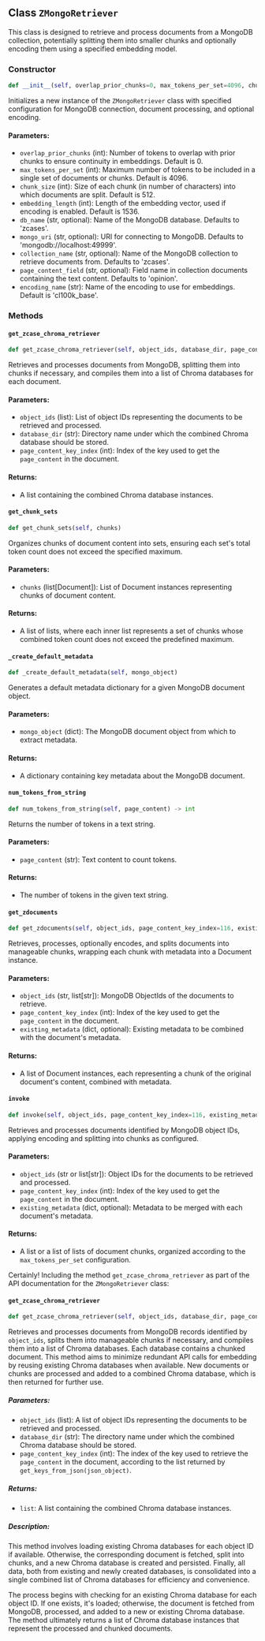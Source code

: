 ## Class `ZMongoRetriever`

This class is designed to retrieve and process documents from a MongoDB collection, potentially splitting them into smaller chunks and optionally encoding them using a specified embedding model.

### Constructor

```python
def __init__(self, overlap_prior_chunks=0, max_tokens_per_set=4096, chunk_size=512, embedding_length=1536, db_name=None, mongo_uri=None, collection_name=None, page_content_field=None, encoding_name='cl100k_base')
```

Initializes a new instance of the `ZMongoRetriever` class with specified configuration for MongoDB connection, document processing, and optional encoding.

#### Parameters:
- `overlap_prior_chunks` (int): Number of tokens to overlap with prior chunks to ensure continuity in embeddings. Default is 0.
- `max_tokens_per_set` (int): Maximum number of tokens to be included in a single set of documents or chunks. Default is 4096.
- `chunk_size` (int): Size of each chunk (in number of characters) into which documents are split. Default is 512.
- `embedding_length` (int): Length of the embedding vector, used if encoding is enabled. Default is 1536.
- `db_name` (str, optional): Name of the MongoDB database. Defaults to 'zcases'.
- `mongo_uri` (str, optional): URI for connecting to MongoDB. Defaults to 'mongodb://localhost:49999'.
- `collection_name` (str, optional): Name of the MongoDB collection to retrieve documents from. Defaults to 'zcases'.
- `page_content_field` (str, optional): Field name in collection documents containing the text content. Defaults to 'opinion'.
- `encoding_name` (str): Name of the encoding to use for embeddings. Default is 'cl100k_base'.

### Methods

#### `get_zcase_chroma_retriever`
```python
def get_zcase_chroma_retriever(self, object_ids, database_dir, page_content_key_index=116)
```
Retrieves and processes documents from MongoDB, splitting them into chunks if necessary, and compiles them into a list of Chroma databases for each document.

#### Parameters:
- `object_ids` (list): List of object IDs representing the documents to be retrieved and processed.
- `database_dir` (str): Directory name under which the combined Chroma database should be stored.
- `page_content_key_index` (int): Index of the key used to get the `page_content` in the document.

#### Returns:
- A list containing the combined Chroma database instances.

#### `get_chunk_sets`
```python
def get_chunk_sets(self, chunks)
```
Organizes chunks of document content into sets, ensuring each set's total token count does not exceed the specified maximum.

#### Parameters:
- `chunks` (list[Document]): List of Document instances representing chunks of document content.

#### Returns:
- A list of lists, where each inner list represents a set of chunks whose combined token count does not exceed the predefined maximum.

#### `_create_default_metadata`
```python
def _create_default_metadata(self, mongo_object)
```
Generates a default metadata dictionary for a given MongoDB document object.

#### Parameters:
- `mongo_object` (dict): The MongoDB document object from which to extract metadata.

#### Returns:
- A dictionary containing key metadata about the MongoDB document.

#### `num_tokens_from_string`
```python
def num_tokens_from_string(self, page_content) -> int
```
Returns the number of tokens in a text string.

#### Parameters:
- `page_content` (str): Text content to count tokens.

#### Returns:
- The number of tokens in the given text string.

#### `get_zdocuments`
```python
def get_zdocuments(self, object_ids, page_content_key_index=116, existing_metadata=None)
```
Retrieves, processes, optionally encodes, and splits documents into manageable chunks, wrapping each chunk with metadata into a Document instance.

#### Parameters:
- `object_ids` (str, list[str]): MongoDB ObjectIds of the documents to retrieve.
- `page_content_key_index` (int): Index of the key used to get the `page_content` in the document.
- `existing_metadata` (dict, optional): Existing metadata to be combined with the document's metadata.

#### Returns:
- A list of Document instances, each representing a chunk of the original document's content, combined with metadata.

#### `invoke`
```python
def invoke(self, object_ids, page_content_key_index=116, existing_metadata=None)
```
Retrieves and processes documents identified by MongoDB object IDs, applying encoding and splitting into chunks as configured.

#### Parameters:
- `object_ids` (str or list[str]): Object IDs for the documents to be retrieved and processed.
- `page_content_key_index` (int): Index of the key used to get the `page_content` in the document.
- `existing_metadata` (dict, optional): Metadata to be merged with each document's metadata.

#### Returns:
- A list or a list of lists of document chunks, organized according to the `max_tokens_per_set` configuration.

Certainly! Including the method `get_zcase_chroma_retriever` as part of the API documentation for the `ZMongoRetriever` class:

#### `get_zcase_chroma_retriever`
```python
def get_zcase_chroma_retriever(self, object_ids, database_dir, page_content_key_index=116)
```
Retrieves and processes documents from MongoDB records identified by `object_ids`, splits them into manageable chunks if necessary, and compiles them into a list of Chroma databases. Each database contains a chunked document. This method aims to minimize redundant API calls for embedding by reusing existing Chroma databases when available. New documents or chunks are processed and added to a combined Chroma database, which is then returned for further use.

##### Parameters:
- `object_ids` (list): A list of object IDs representing the documents to be retrieved and processed.
- `database_dir` (str): The directory name under which the combined Chroma database should be stored.
- `page_content_key_index` (int): The index of the key used to retrieve the `page_content` in the document, according to the list returned by `get_keys_from_json(json_object)`.

##### Returns:
- `list`: A list containing the combined Chroma database instances.

##### Description:
This method involves loading existing Chroma databases for each object ID if available. Otherwise, the corresponding document is fetched, split into chunks, and a new Chroma database is created and persisted. Finally, all data, both from existing and newly created databases, is consolidated into a single combined list of Chroma databases for efficiency and convenience.

The process begins with checking for an existing Chroma database for each object ID. If one exists, it's loaded; otherwise, the document is fetched from MongoDB, processed, and added to a new or existing Chroma database. The method ultimately returns a list of Chroma database instances that represent the processed and chunked documents.